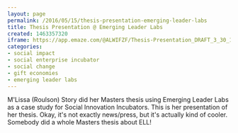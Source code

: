 ```yaml
---
layout: page
permalink: /2016/05/15/thesis-presentation-emerging-leader-labs
title: Thesis Presentation @ Emerging Leader Labs
created: 1463357320
iframe: https://app.emaze.com/@ALWIFZF/Thesis-Presentation_DRAFT_3_30_14
categories:
- social impact
- social enterprise incubator
- social change
- gift economies
- emerging leader labs
---
```

M'Lissa (Roulson) Story did her Masters thesis using Emerging Leader Labs as a case study for Social Innovation Incubators. This is her presentation of her thesis. Okay, it's not exactly news/press, but it's actually kind of cooler. Somebody did a whole Masters thesis about ELL!

